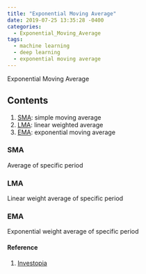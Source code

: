 ```yaml
---
title: "Exponential Moving Average"
date: 2019-07-25 13:35:28 -0400
categories:
  - Exponential_Moving_Average
tags:
  - machine learning
  - deep learning
  - exponential moving average
---
```


Exponential Moving Average

## Contents  
  1. [SMA](#sma): simple moving average
  2. [LMA](#lma): linear weighted average
  3. [EMA](#ema): exponential moving average
  
### SMA
  Average of specific period
  
### LMA
  Linear weight average of specific period

### EMA
  Exponential weight average of specific period
  
#### Reference
1. [Investopia][Investopia]  

[Investopia]: https://www.investopedia.com/ask/answers/122314/what-exponential-moving-average-ema-formula-and-how-ema-calculated.asp
